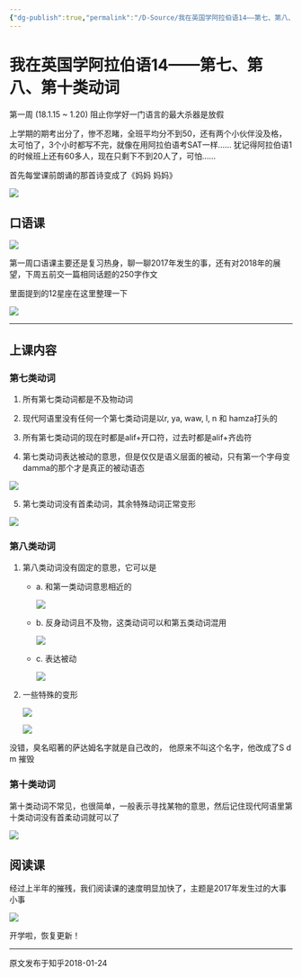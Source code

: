 ```yaml
---
{"dg-publish":true,"permalink":"/D-Source/我在英国学阿拉伯语14——第七、第八、第十类动词/","created":"2024-01-28T22:46:33.037+08:00"}
---
```


# 我在英国学阿拉伯语14——第七、第八、第十类动词

第一周 (18.1.15 ~ 1.20) 阻止你学好一门语言的最大杀器是放假

  

上学期的期考出分了，惨不忍睹，全班平均分不到50，还有两个小伙伴没及格，太可怕了，3个小时都写不完，就像在用阿拉伯语考SAT一样…… 犹记得阿拉伯语1的时候班上还有60多人，现在只剩下不到20人了，可怕……

  

首先每堂课前朗诵的那首诗变成了《妈妈 妈妈》

![](https://pic2.zhimg.com/80/v2-436aad49e2d11e2c31c1aae14b14ee45_720w.webp)

  

## 口语课

![](https://pic4.zhimg.com/80/v2-b9ee98011dcdb1c083882280b0c794fb_720w.webp)

第一周口语课主要还是复习热身，聊一聊2017年发生的事，还有对2018年的展望，下周五前交一篇相同话题的250字作文

  

里面提到的12星座在这里整理一下

![](https://pic1.zhimg.com/80/v2-c6d764c8abd42068c697f57ac705cf08_720w.webp)

---

## 上课内容

### 第七类动词

1) 所有第七类动词都是不及物动词

  

2) 现代阿语里没有任何一个第七类动词是以r, ya, waw, l, n 和 hamza打头的

  

3) 所有第七类动词的现在时都是alif+开口符，过去时都是alif+齐齿符

  

4) 第七类动词表达被动的意思，但是仅仅是语义层面的被动，只有第一个字母变damma的那个才是真正的被动语态

![](https://pic2.zhimg.com/80/v2-087077a0edd1259f279dbd5f7d756ba9_720w.webp)

  

5) 第七类动词没有首柔动词，其余特殊动词正常变形

![](https://pic4.zhimg.com/80/v2-ac22c0f36e7a851dcaa26e9ed4ea53d7_720w.webp)

  

  

### 第八类动词

1) 第八类动词没有固定的意思，它可以是
	- a. 和第一类动词意思相近的

		![](https://pic3.zhimg.com/80/v2-71976a7d8299a915674a5170eaf438be_720w.webp)

	- b. 反身动词且不及物，这类动词可以和第五类动词混用

		![](https://pic4.zhimg.com/80/v2-66ad939fc8f0f8ba5d43e09535d1397f_720w.webp)

	- c. 表达被动

		![](https://pic2.zhimg.com/80/v2-cf15b004634b068163ada6c449380e41_720w.webp)

  

2) 一些特殊的变形

	![](https://pic1.zhimg.com/80/v2-b893a16a760b5210b8f4bb36bfadc728_720w.webp)

	![](https://pic2.zhimg.com/80/v2-5ad31c44d08a72961cf1b6dfbcd7373d_720w.webp)

没错，臭名昭著的萨达姆名字就是自己改的， 他原来不叫这个名字，他改成了S d m 摧毁

  

  

### 第十类动词

第十类动词不常见，也很简单，一般表示寻找某物的意思，然后记住现代阿语里第十类动词没有首柔动词就可以了

![](https://pic2.zhimg.com/80/v2-e2e740c75ca3b0ae539c933884942d41_720w.webp)

  

  

## 阅读课

经过上半年的摧残，我们阅读课的速度明显加快了，主题是2017年发生过的大事小事

![](https://pic3.zhimg.com/80/v2-43417bcf861469167d08fcf20afcbb52_720w.webp)

开学啦，恢复更新！

---
原文发布于知乎2018-01-24